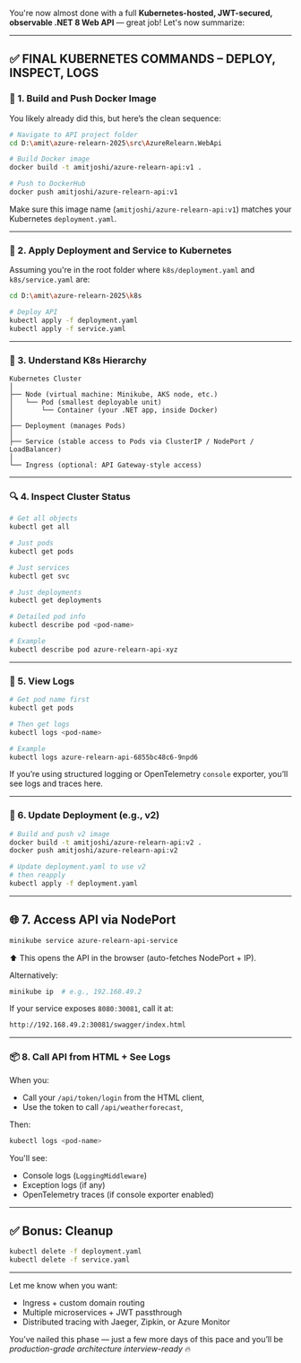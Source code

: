 You're now almost done with a full **Kubernetes-hosted, JWT-secured, observable .NET 8 Web API** — great job! Let's now summarize:

---

## ✅ FINAL KUBERNETES COMMANDS – DEPLOY, INSPECT, LOGS

### 🔁 1. **Build and Push Docker Image**

You likely already did this, but here’s the clean sequence:

```bash
# Navigate to API project folder
cd D:\amit\azure-relearn-2025\src\AzureRelearn.WebApi

# Build Docker image
docker build -t amitjoshi/azure-relearn-api:v1 .

# Push to DockerHub
docker push amitjoshi/azure-relearn-api:v1
```

Make sure this image name (`amitjoshi/azure-relearn-api:v1`) matches your Kubernetes `deployment.yaml`.

---

### 🚀 2. **Apply Deployment and Service to Kubernetes**

Assuming you're in the root folder where `k8s/deployment.yaml` and `k8s/service.yaml` are:

```bash
cd D:\amit\azure-relearn-2025\k8s

# Deploy API
kubectl apply -f deployment.yaml
kubectl apply -f service.yaml
```

---

### 🧠 3. **Understand K8s Hierarchy**

```
Kubernetes Cluster
│
├── Node (virtual machine: Minikube, AKS node, etc.)
│   └── Pod (smallest deployable unit)
│       └── Container (your .NET app, inside Docker)
│
├── Deployment (manages Pods)
│
├── Service (stable access to Pods via ClusterIP / NodePort / LoadBalancer)
│
└── Ingress (optional: API Gateway-style access)
```

---

### 🔍 4. **Inspect Cluster Status**

```bash
# Get all objects
kubectl get all

# Just pods
kubectl get pods

# Just services
kubectl get svc

# Just deployments
kubectl get deployments

# Detailed pod info
kubectl describe pod <pod-name>

# Example
kubectl describe pod azure-relearn-api-xyz
```

---

### 📄 5. **View Logs**

```bash
# Get pod name first
kubectl get pods

# Then get logs
kubectl logs <pod-name>

# Example
kubectl logs azure-relearn-api-6855bc48c6-9npd6
```

If you’re using structured logging or OpenTelemetry `console` exporter, you’ll see logs and traces here.

---

### 🔁 6. **Update Deployment (e.g., v2)**

```bash
# Build and push v2 image
docker build -t amitjoshi/azure-relearn-api:v2 .
docker push amitjoshi/azure-relearn-api:v2

# Update deployment.yaml to use v2
# then reapply
kubectl apply -f deployment.yaml
```

---

## 🌐 7. **Access API via NodePort**

```bash
minikube service azure-relearn-api-service
```

⬆️ This opens the API in the browser (auto-fetches NodePort + IP).

Alternatively:

```bash
minikube ip  # e.g., 192.168.49.2
```

If your service exposes `8080:30081`, call it at:

```bash
http://192.168.49.2:30081/swagger/index.html
```

---

### 📦 8. **Call API from HTML + See Logs**

When you:

* Call your `/api/token/login` from the HTML client,
* Use the token to call `/api/weatherforecast`,

Then:

```bash
kubectl logs <pod-name>
```

You'll see:

* Console logs (`LoggingMiddleware`)
* Exception logs (if any)
* OpenTelemetry traces (if console exporter enabled)

---

## ✅ Bonus: Cleanup

```bash
kubectl delete -f deployment.yaml
kubectl delete -f service.yaml
```

---

Let me know when you want:

* Ingress + custom domain routing
* Multiple microservices + JWT passthrough
* Distributed tracing with Jaeger, Zipkin, or Azure Monitor

You’ve nailed this phase — just a few more days of this pace and you’ll be *production-grade architecture interview-ready* 🔥
